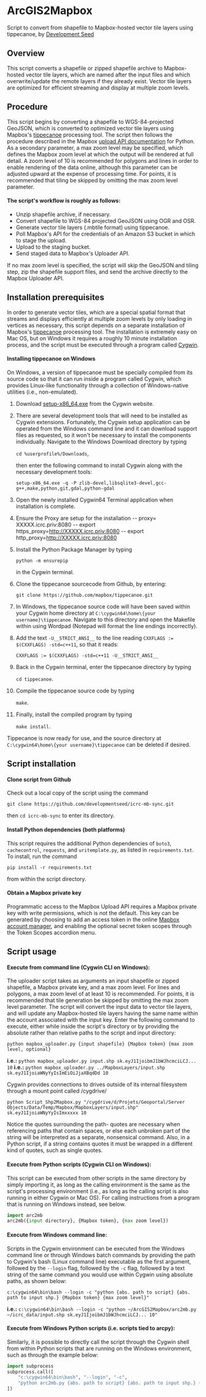 # ArcGIS2Mapbox
Script to convert from shapefile to Mapbox-hosted vector tile layers using tippecanoe, by [Development Seed](https://developmentseed.org/)

## Overview
This script converts a shapefile or zipped shapefile archive to Mapbox-hosted vector tile layers, which are named after the input files and which overwrite/update the remote layers if they already exist. Vector tile layers are optimized for efficient streaming and display at multiple zoom levels.

## Procedure
This script begins by converting a shapefile to WGS-84-projected GeoJSON, which is converted to optimized vector tile layers using Mapbox's [tippecanoe](https://github.com/mapbox/tippecanoe) processing tool. The script then follows the procedure described in the Mapbox [upload API documentation](https://www.mapbox.com/api-documentation/#uploads) for Python. As a secondary parameter, a max zoom level may be specified, which defines the Mapbox zoom level at which the output will be rendered at full detail. A zoom level of 10 is recommended for polygons and lines in order to enable rendering of the data online, although this parameter can be adjusted upward at the expense of processing time. For points, it is recommended that tiling be skipped by omitting the max zoom level parameter.

#### The script's workflow is roughly as follows:
- Unzip shapefile archive, if necessary.
- Convert shapefile to WGS-84 projected GeoJSON using OGR and OSR.
- Generate vector tile layers (.mbtile format) using tippecanoe.
- Poll Mapbox's API for the credentials of an Amazon S3 bucket in which to stage the upload.
- Upload to the staging bucket.
- Send staged data to Mapbox's Uploader API.

If no max zoom level is specified, the script will skip the GeoJSON and tiling step, zip the shapefile support files, and send the archive directly to the Mapbox Uploader API.

## Installation prerequisites
In order to generate vector tiles, which are a special spatial format that streams and displays efficiently at multiple zoom levels by only loading in vertices as necessary, this script depends on a separate installation of Mapbox's [tippecanoe](https://github.com/mapbox/tippecanoe) processing tool. The installation is extremely easy on Mac OS, but on Windows it requires a roughly 10 minute installation process, and the script must be executed through a program called [Cygwin](https://www.cygwin.com/).




#### Installing tippecanoe on Windows
On Windows, a version of tippecanoe must be specially compiled from its source code so that it can run inside a program called Cygwin, which provides Linux-like functionality through a collection of Windows-native utilities (i.e., non-emulated).

1. Download [setup-x86_64.exe](http://cygwin.com/setup-x86_64.exe) from the Cygwin website.
2. There are several development tools that will need to be installed as Cygwin extensions. Fortunately, the Cygwin setup application can be operated from the Windows command line and it can download support files as requested, so it won't be necessary to install the components individually. Navigate to the Windows Download directory by typing

    `cd %userprofile%/Downloads`,

    then enter the following command to install Cygwin along with the necessary development tools:

    `setup-x86_64.exe -q -P zlib-devel,libsqlite3-devel,gcc-g++,make,python,git,gdal,python-gdal`

3. Open the newly installed Cygwin64 Terminal application when installation is complete.
4. Ensure the Proxy are setup for the installation 
-- proxy= XXXXX.icrc.priv:8080
-- export https_proxy=http://XXXXX.icrc.priv:8080
-- export http_proxy=http://XXXXX.icrc.priv:8080



5. Install the Python Package Manager by typing

    `python -m ensurepip`

    in the Cygwin terminal.
6. Clone the tippecanoe sourcecode from Github, by entering:

    `git clone https://github.com/mapbox/tippecanoe.git`

7. In Windows, the tippecanoe source code will have been saved within your Cygwin home directory at `C:\cygwin64\home\{your username}\tippecanoe`. Navigate to this directory and open the Makefile within using Wordpad (Notepad will format the line endings incorrectly).
8. Add the text `-U__STRICT_ANSI__` to the line reading `CXXFLAGS := $(CXXFLAGS) -std=c++11`, so that it reads:

    `CXXFLAGS := $(CXXFLAGS) -std=c++11 -U__STRICT_ANSI__`

9. Back in the Cygwin terminal, enter the tippecanoe directory by typing

    `cd tippecanoe`.

10. Compile the tippecanoe source code by typing

    `make`.

11. Finally, install the compiled program by typing

    `make install`.

Tippecanoe is now ready for use, and the source directory at `C:\cygwin64\home\{your username}\tippecanoe` can be deleted if desired.

## Script installation
#### Clone script from Github
Check out a local copy of the script using the command
```
git clone https://github.com/developmentseed/icrc-mb-sync.git
```
then `cd icrc-mb-sync` to enter its directory.

#### Install Python dependencies (both platforms)
This script requires the additional Python dependencies of `boto3`, `cachecontrol`, `requests`, and `uritemplate.py`, as listed in `requirements.txt`. To install, run the command
```
pip install -r requirements.txt
```
from within the script directory.

#### Obtain a Mapbox private key
Programmatic access to the Mapbox Upload API requires a Mapbox private key with write permissions, which is not the default. This key can be generated by choosing to add an access token in the online [Mapbox account manager](https://www.mapbox.com/studio/account/tokens/), and enabling the optional secret token scopes through the Token Scopes accordion menu.

## Script usage
#### Execute from command line (Cygwin CLI on Windows):
The uploader script takes as arguments an input shapefile or zipped shapefile, a Mapbox private key, and a max zoom level. For lines and polygons, a max zoom level of at least 10 is recommended. For points, it is recommended that tile generation be skipped by omitting the max zoom level parameter. The script will convert the input data to vector tile layers, and will update any Mapbox-hosted tile layers having the same name within the account associated with the input key. Enter the following command to execute, either while inside the script's directory or by providing the absolute rather than relative paths to the script and input directory:
```
python mapbox_uploader.py {input shapefile} {Mapbox token} {max zoom level, optional}
```
**i.e.:** `python mapbox_uploader.py input.shp sk.eyJ1IjoibmJ1bWJhcmciLCJ... 10`
**i.e.:** `python mapbox_uploader.py ../MapboxLayers/input.shp sk.eyJ1IjoiaWNyYyIsImEiOiJjaXBqdDd 10`

Cygwin provides connections to drives outside of its internal filesystem through a mount point called /cygdrive/
```
python Script_Shp2Mapbox.py "/cygdrive/d/Projets/Geoportal/Server Objects/Data/Temp/Mapbox/MapboxLayers/input.shp"   sk.eyJ1IjoiaWNyYyIsImxxxxx 10
```
Notice the quotes surrounding the path- quotes are necessary when referencing paths that contain spaces, or else each unbroken part of the string will be interpreted as a separate, nonsensical command. Also, in a Python script, if a string contains quotes it must be wrapped in a different kind of quotes, such as single quotes.



#### Execute from Python scripts (Cygwin CLI on Windows):
This script can be executed from other scripts in the same directory by simply importing it, as long as the calling environment is the same as the script's processing environment (i.e., as long as the calling script is also running in either Cygwin or Mac OS). For calling instructions from a program that is running on Windows instead, see below.
```python
import arc2mb
arc2mb({input directory}, {Mapbox token}, {max zoom level})
```

#### Execute from Windows command line:
Scripts in the Cygwin environment can be executed from the Windows command line or through Windows batch commands by providing the path to Cygwin's bash (Linux command line) executable as the first argument, followed by the `--login` flag, followed by the `-c` flag, followed by a text string of the same command you would use within Cygwin using absolute paths, as shown below:
```
c:\cygwin64\bin\bash --login -c "python {abs. path to script} {abs. path to input shp.} {Mapbox token} {max zoom level}"
```
**i.e.:** `c:\cygwin64\bin\bash --login -c "python ~/ArcGIS2Mapbox/arc2mb.py ~/icrc_data/input.shp sk.eyJ1IjoibmJ1bWJhcmciLCJ... 10"`






#### Execute from Windows Python scripts (i.e. scripts tied to arcpy):
Similarly, it is possible to directly call the script through the Cygwin shell from within Python scripts that are running on the Windows environment, such as through the example below:
```python
import subprocess
subprocess.call([
    "c:\cygwin64\bin\bash", "--login", "-c",
    "python arc2mb.py {abs. path to script} {abs. path to input shp.} {Mapbox token} {max zoom level}"
])
```
